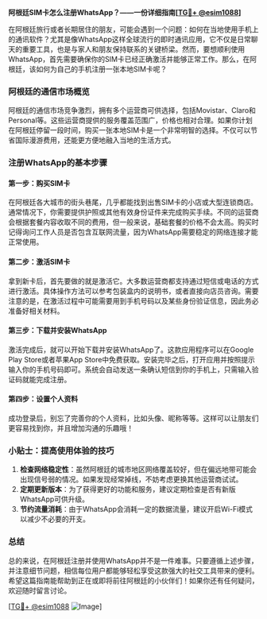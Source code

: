 **阿根廷SIM卡怎么注册WhatsApp？——一份详细指南[[TG💪+ @esim1088](https://t.me/s/esim1088)]**

在阿根廷旅行或者长期居住的朋友，可能会遇到一个问题：如何在当地使用手机上的通讯软件？尤其是像WhatsApp这样全球流行的即时通讯应用，它不仅是日常聊天的重要工具，也是与家人和朋友保持联系的关键桥梁。然而，要想顺利使用WhatsApp，首先需要确保你的SIM卡已经正确激活并能够正常工作。那么，在阿根廷，该如何为自己的手机注册一张本地SIM卡呢？

### 阿根廷的通信市场概览

阿根廷的通信市场竞争激烈，拥有多个运营商可供选择，包括Movistar、Claro和Personal等。这些运营商提供的服务覆盖范围广，价格也相对合理。如果你计划在阿根廷停留一段时间，购买一张本地SIM卡是一个非常明智的选择。不仅可以节省国际漫游费用，还能更方便地融入当地的生活方式。

### 注册WhatsApp的基本步骤

#### 第一步：购买SIM卡
在阿根廷各大城市的街头巷尾，几乎都能找到出售SIM卡的小店或大型连锁商店。通常情况下，你需要提供护照或其他有效身份证件来完成购买手续。不同的运营商会根据套餐内容收取不同的费用，但一般来说，基础套餐的价格不会太高。购买时记得询问工作人员是否包含互联网流量，因为WhatsApp需要稳定的网络连接才能正常使用。

#### 第二步：激活SIM卡
拿到新卡后，首先要做的就是激活它。大多数运营商都支持通过短信或电话的方式进行激活。具体操作方法可以参考包装盒内的说明书，或者直接向店员咨询。需要注意的是，在激活过程中可能需要用到手机号码以及某些身份验证信息，因此务必准备好相关材料。

#### 第三步：下载并安装WhatsApp
激活完成后，就可以开始下载并安装WhatsApp了。这款应用程序可以在Google Play Store或者苹果App Store中免费获取。安装完毕之后，打开应用并按照提示输入你的手机号码即可。系统会自动发送一条确认短信到你的手机上，只需输入验证码就能完成注册。

#### 第四步：设置个人资料
成功登录后，别忘了完善你的个人资料，比如头像、昵称等等。这样可以让朋友们更容易找到你，并且增加沟通的乐趣哦！

### 小贴士：提高使用体验的技巧
1. **检查网络稳定性**：虽然阿根廷的城市地区网络覆盖较好，但在偏远地带可能会出现信号弱的情况。如果发现经常掉线，不妨考虑更换其他运营商试试。
2. **定期更新版本**：为了获得更好的功能和服务，建议定期检查是否有新版WhatsApp可供升级。
3. **节约流量消耗**：由于WhatsApp会消耗一定的数据流量，建议开启Wi-Fi模式以减少不必要的开支。

### 总结
总的来说，在阿根廷注册并使用WhatsApp并不是一件难事。只要遵循上述步骤，并注意细节问题，相信每位用户都能够轻松享受这款强大的社交工具带来的便利。希望这篇指南能帮助到正在或即将前往阿根廷的小伙伴们！如果你还有任何疑问，欢迎随时留言讨论。

[[TG💪+ @esim1088](https://t.me/s/esim1088) ![Image](https://i.postimg.cc/4NQfJmqS/Snipaste-2025-05-13-00-14-12.png)]